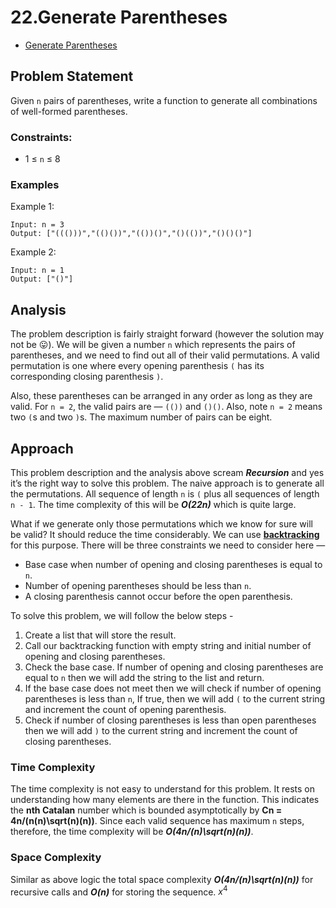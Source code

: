 ﻿# 22.Generate Parentheses

- [Generate Parentheses](https://leetcode.com/problems/generate-parentheses/)

## [](https://redquark.org/leetcode/0022-generate-parentheses/#problem-statement)Problem Statement

Given `n` pairs of parentheses, write a function to generate all combinations of well-formed parentheses.

### [](https://redquark.org/leetcode/0022-generate-parentheses/#constraints)Constraints:

- 1 ≤ `n` ≤ 8

### [](https://redquark.org/leetcode/0022-generate-parentheses/#examples)Examples

Example 1:

```text
Input: n = 3
Output: ["((()))","(()())","(())()","()(())","()()()"]
```

Example 2:

```text
Input: n = 1
Output: ["()"]
```

## [](https://redquark.org/leetcode/0022-generate-parentheses/#analysis)Analysis

The problem description is fairly straight forward (however the solution may not be 😛). We will be given a number `n` which represents the pairs of parentheses, and we need to find out all of their valid permutations. A valid permutation is one where every opening parenthesis `(` has its corresponding closing parenthesis `)`.

Also, these parentheses can be arranged in any order as long as they are valid. For `n = 2`, the valid pairs are — `(())` and `()()`. Also, note `n = 2` means two `(`s and two `)`s. The maximum number of pairs can be eight.

## [](https://redquark.org/leetcode/0022-generate-parentheses/#approach)Approach

This problem description and the analysis above scream **_Recursion_** and yes it’s the right way to solve this problem. The naive approach is to generate all the permutations. All sequence of length `n` is `(` plus all sequences of length `n - 1`. The time complexity of this will be **_O(22n)_** which is quite large.

What if we generate only those permutations which we know for sure will be valid? It should reduce the time considerably. We can use **[backtracking](https://www.geeksforgeeks.org/backtracking-introduction/#:~:text=Backtracking%20is%20an%20algorithmic%2Dtechnique,reaching%20any%20level%20of%20the)** for this purpose. There will be three constraints we need to consider here —

- Base case when number of opening and closing parentheses is equal to `n`.
- Number of opening parentheses should be less than `n`.
- A closing parenthesis cannot occur before the open parenthesis.

To solve this problem, we will follow the below steps -

1. Create a list that will store the result.
2. Call our backtracking function with empty string and initial number of opening and closing parentheses.
3. Check the base case. If number of opening and closing parentheses are equal to `n` then we will add the string to the list and return.
4. If the base case does not meet then we will check if number of opening parentheses is less than `n`, If true, then we will add `(` to the current string and increment the count of opening parenthesis.
5. Check if number of closing parentheses is less than open parentheses then we will add `)` to the current string and increment the count of closing parentheses.

### [](https://redquark.org/leetcode/0022-generate-parentheses/#time-complexity)Time Complexity

The time complexity is not easy to understand for this problem. It rests on understanding how many elements are there in the function. This indicates the **nth Catalan** number which is bounded asymptotically by **Cn = 4n/(n(n)\\sqrt(n)(​n))**. Since each valid sequence has maximum `n` steps, therefore, the time complexity will be **_O(4n/(n)\\sqrt(n)(​n))_**.

### [](https://redquark.org/leetcode/0022-generate-parentheses/#space-complexity)Space Complexity

Similar as above logic the total space complexity **_O(4n/(n)\\sqrt(n)(​n))_** for recursive calls and **_O(n)_** for storing the sequence.
$x^4$
